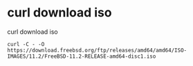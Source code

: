 # curl download iso

curl download iso 

```
curl -C - -O https://download.freebsd.org/ftp/releases/amd64/amd64/ISO-IMAGES/11.2/FreeBSD-11.2-RELEASE-amd64-disc1.iso
```
